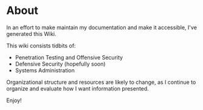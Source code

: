 # About

In an effort to make maintain my documentation and make it accessible, I've generated this Wiki.

This wiki consists tidbits of: 

* Penetration Testing and Offensive Security
* Defensive Security (hopefully soon)
* Systems Administration

Organizational structure and resources are likely to change, as I continue to organize and evaluate how I want information presented.

Enjoy!